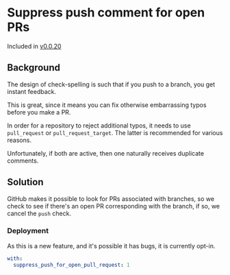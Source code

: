 # Suppress push comment for open PRs

Included in [v0.0.20](https://github.com/check-spelling/check-spelling/releases/tag/v0.0.20)

## Background

The design of check-spelling is such that if you push to a branch, you get instant feedback.

This is great, since it means you can fix otherwise embarrassing typos before you make a PR.

In order for a repository to reject additional typos, it needs to use `pull_request` or `pull_request_target`.
The latter is recommended for various reasons.

Unfortunately, if both are active, then one naturally receives duplicate comments.

## Solution

GitHub makes it possible to look for PRs associated with branches, so we check to see
if there's an open PR corresponding with the branch, if so, we cancel the `push`
check.

### Deployment

As this is a new feature, and it's possible it has bugs, it is currently opt-in.

```yaml
with:
  suppress_push_for_open_pull_request: 1
```
